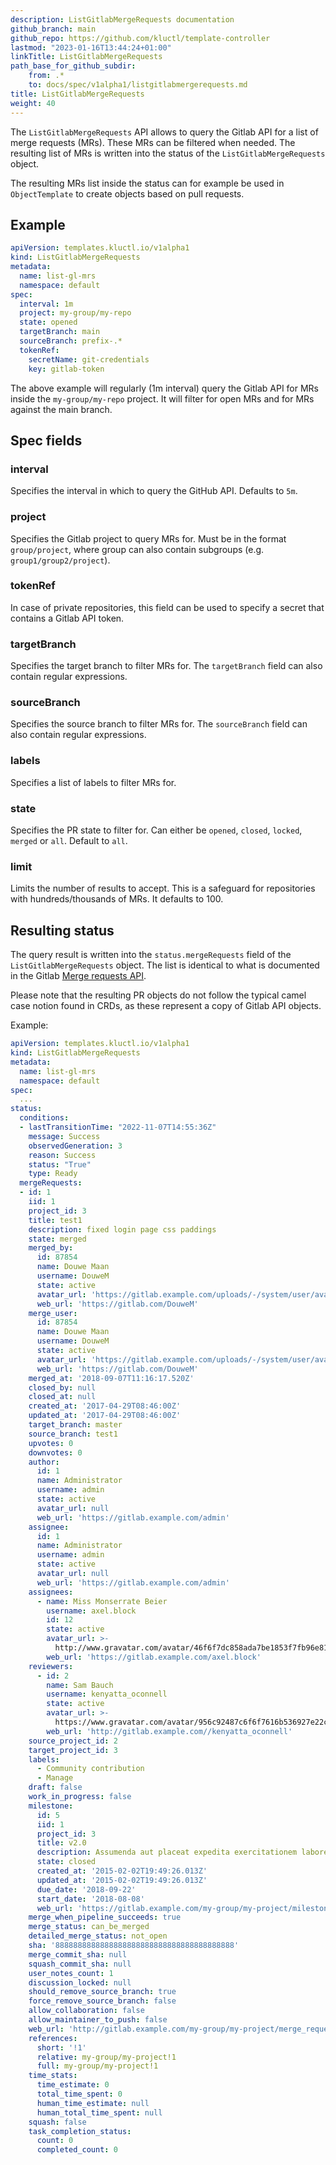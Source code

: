 ```yaml
---
description: ListGitlabMergeRequests documentation
github_branch: main
github_repo: https://github.com/kluctl/template-controller
lastmod: "2023-01-16T13:44:24+01:00"
linkTitle: ListGitlabMergeRequests
path_base_for_github_subdir:
    from: .*
    to: docs/spec/v1alpha1/listgitlabmergerequests.md
title: ListGitlabMergeRequests
weight: 40
---
```






The `ListGitlabMergeRequests` API allows to query the Gitlab API for a list of merge requests (MRs). These MRs
can be filtered when needed. The resulting list of MRs is written into the status of the
`ListGitlabMergeRequests` object.

The resulting MRs list inside the status can for example be used in `ObjectTemplate` to create objects based on
pull requests.

## Example

```yaml
apiVersion: templates.kluctl.io/v1alpha1
kind: ListGitlabMergeRequests
metadata:
  name: list-gl-mrs
  namespace: default
spec:
  interval: 1m
  project: my-group/my-repo
  state: opened
  targetBranch: main
  sourceBranch: prefix-.*
  tokenRef:
    secretName: git-credentials
    key: gitlab-token
```

The above example will regularly (1m interval) query the Gitlab API for MRs inside the `my-group/my-repo`
project. It will filter for open MRs and for MRs against the main branch.

## Spec fields

### interval

Specifies the interval in which to query the GitHub API. Defaults to `5m`.

### project

Specifies the Gitlab project to query MRs for. Must be in the format `group/project`, where group can also contain
subgroups (e.g. `group1/group2/project`).

### tokenRef

In case of private repositories, this field can be used to specify a secret that contains a Gitlab API token.

### targetBranch

Specifies the target branch to filter MRs for. The `targetBranch` field can also contain regular expressions.

### sourceBranch

Specifies the source branch to filter MRs for. The `sourceBranch` field can also contain regular expressions.

### labels

Specifies a list of labels to filter MRs for.

### state

Specifies the PR state to filter for. Can either be `opened`, `closed`, `locked`, `merged` or `all`. Default to `all`.

### limit

Limits the number of results to accept. This is a safeguard for repositories with hundreds/thousands of MRs. It defaults
to 100.

## Resulting status

The query result is written into the `status.mergeRequests` field of the `ListGitlabMergeRequests` object. The list is
identical to what is documented in the Gitlab [Merge requests API](https://docs.gitlab.com/ee/api/merge_requests.html).

Please note that the resulting PR objects do not follow the typical camel case notion found in CRDs, as these represent
a copy of Gitlab API objects.

Example:

```yaml
apiVersion: templates.kluctl.io/v1alpha1
kind: ListGitlabMergeRequests
metadata:
  name: list-gl-mrs
  namespace: default
spec:
  ...
status:
  conditions:
  - lastTransitionTime: "2022-11-07T14:55:36Z"
    message: Success
    observedGeneration: 3
    reason: Success
    status: "True"
    type: Ready
  mergeRequests:
  - id: 1
    iid: 1
    project_id: 3
    title: test1
    description: fixed login page css paddings
    state: merged
    merged_by:
      id: 87854
      name: Douwe Maan
      username: DouweM
      state: active
      avatar_url: 'https://gitlab.example.com/uploads/-/system/user/avatar/87854/avatar.png'
      web_url: 'https://gitlab.com/DouweM'
    merge_user:
      id: 87854
      name: Douwe Maan
      username: DouweM
      state: active
      avatar_url: 'https://gitlab.example.com/uploads/-/system/user/avatar/87854/avatar.png'
      web_url: 'https://gitlab.com/DouweM'
    merged_at: '2018-09-07T11:16:17.520Z'
    closed_by: null
    closed_at: null
    created_at: '2017-04-29T08:46:00Z'
    updated_at: '2017-04-29T08:46:00Z'
    target_branch: master
    source_branch: test1
    upvotes: 0
    downvotes: 0
    author:
      id: 1
      name: Administrator
      username: admin
      state: active
      avatar_url: null
      web_url: 'https://gitlab.example.com/admin'
    assignee:
      id: 1
      name: Administrator
      username: admin
      state: active
      avatar_url: null
      web_url: 'https://gitlab.example.com/admin'
    assignees:
      - name: Miss Monserrate Beier
        username: axel.block
        id: 12
        state: active
        avatar_url: >-
          http://www.gravatar.com/avatar/46f6f7dc858ada7be1853f7fb96e81da?s=80&d=identicon
        web_url: 'https://gitlab.example.com/axel.block'
    reviewers:
      - id: 2
        name: Sam Bauch
        username: kenyatta_oconnell
        state: active
        avatar_url: >-
          https://www.gravatar.com/avatar/956c92487c6f6f7616b536927e22c9a0?s=80&d=identicon
        web_url: 'http://gitlab.example.com//kenyatta_oconnell'
    source_project_id: 2
    target_project_id: 3
    labels:
      - Community contribution
      - Manage
    draft: false
    work_in_progress: false
    milestone:
      id: 5
      iid: 1
      project_id: 3
      title: v2.0
      description: Assumenda aut placeat expedita exercitationem labore sunt enim earum.
      state: closed
      created_at: '2015-02-02T19:49:26.013Z'
      updated_at: '2015-02-02T19:49:26.013Z'
      due_date: '2018-09-22'
      start_date: '2018-08-08'
      web_url: 'https://gitlab.example.com/my-group/my-project/milestones/1'
    merge_when_pipeline_succeeds: true
    merge_status: can_be_merged
    detailed_merge_status: not_open
    sha: '8888888888888888888888888888888888888888'
    merge_commit_sha: null
    squash_commit_sha: null
    user_notes_count: 1
    discussion_locked: null
    should_remove_source_branch: true
    force_remove_source_branch: false
    allow_collaboration: false
    allow_maintainer_to_push: false
    web_url: 'http://gitlab.example.com/my-group/my-project/merge_requests/1'
    references:
      short: '!1'
      relative: my-group/my-project!1
      full: my-group/my-project!1
    time_stats:
      time_estimate: 0
      total_time_spent: 0
      human_time_estimate: null
      human_total_time_spent: null
    squash: false
    task_completion_status:
      count: 0
      completed_count: 0
```